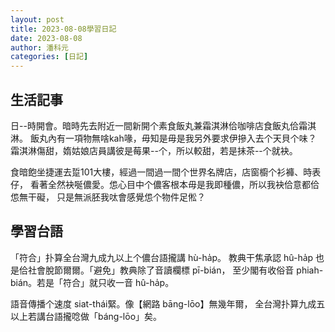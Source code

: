 ```yaml
---
layout: post
title: 2023-08-08學習日記
date: 2023-08-08
author: 潘科元
categories: [日記]
---
```

## 生活記事

日\--時開會。暗時先去附近一間新開个素食飯丸兼霜淇淋佮咖啡店食飯丸佮霜淇淋。
飯丸內有一項物無啥kah喙，毋知是毋是我另外要求伊摻入去个天貝个味？
霜淇淋傷甜，媠姑娘店員講彼是莓果\--个，所以較甜，若是抺茶\--个就袂。

食暗飽坐捷運去踅101大樓，經過一間過一間个世界名牌店，店窗櫥个衫褲、時表仔，
看著全然袂唌儂愛。怹心目中个儂客根本毋是我即種儂，所以我袂佮意都佮怹無干礙，
只是無派胚我呔會感覺怹个物件足倯？

## 學習台語

「符合」扑算全台灣九成九以上个儂台語攏講 hù-ha̍p。
教典干焦承認 hû-ha̍p 也是佮社會脫節爾爾。「避免」教典除了音讀欄標 pī-bián，
至少閣有收俗音 phiah-bián。若是「符合」就只收一音 hû-ha̍p。

語音傳播个速度 siat-thái緊。像【網路 bāng-lōo】無幾年爾，
全台灣扑算九成五以上若講台語攏唸做「báng-lōo」矣。

